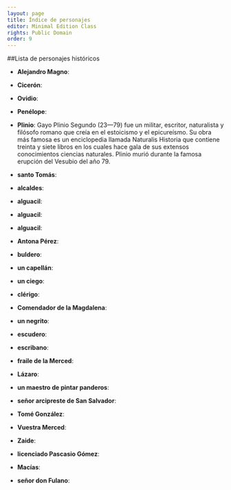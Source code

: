 ```yaml
---
layout: page
title: Índice de personajes
editor: Minimal Edition Class
rights: Public Domain
order: 9
---
```


 
##Lista de personajes históricos
 
- **Alejandro Magno**:   
- **Cicerón**:    
- **Ovidio**:   
- **Penélope**:   
- **Plinio**:  Gayo Plinio Segundo (23—79) fue un militar, escritor, naturalista y filósofo romano que creía en el estoicismo y el epicureísmo. Su obra más famosa es un enciclopedia llamada Naturalis Historia que contiene treinta y siete libros en los cuales hace gala de sus extensos conocimientos ciencias naturales. Plinio murió durante la famosa erupción del Vesubio del año 79.  
- **santo Tomás**:  
  
- **alcaldes**:   
- **alguacil**:   
- **alguacil**:   
- **alguacil**:   
- **Antona Pérez**:   
- **buldero**:   
- **un capellán**:   
- **un ciego**:   
- **clérigo**:   
- **Comendador de la Magdalena**:   
- **un negrito**:   
- **escudero**:   
- **escribano**:   
- **fraile de la Merced**:   
- **Lázaro**:   
- **un maestro de pintar panderos**:   
- **señor arcipreste de San Salvador**:   
- **Tomé González**:   
- **Vuestra Merced**:   
- **Zaide**:  
  
- **licenciado Pascasio Gómez**:   
- **Macías**:   
- **señor don Fulano**:  
 